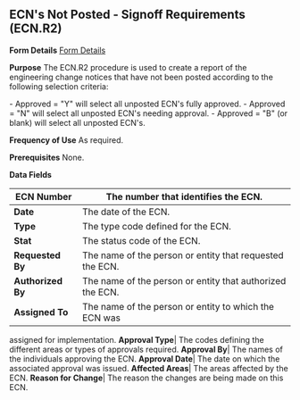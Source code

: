 ## ECN's Not Posted - Signoff Requirements (ECN.R2)
<PageHeader />

**Form Details**
[Form Details](../ECN-R2-1/README.md)

**Purpose**
The ECN.R2 procedure is used to create a report of the engineering change
notices that have not been posted according to the following selection
criteria:

\- Approved = "Y" will select all unposted ECN's fully approved.
\- Approved = "N" will select all unposted ECN's needing approval.
\- Approved = "B" (or blank) will select all unposted ECN's.

**Frequency of Use**
As required.

**Prerequisites**
None.

**Data Fields**

| **ECN Number**    | The number that identifies the ECN.                       |
| ----------------- | --------------------------------------------------------- |
| **Date**          | The date of the ECN.                                      |
| **Type**          | The type code defined for the ECN.                        |
| **Stat**          | The status code of the ECN.                               |
| **Requested By**  | The name of the person or entity that requested the ECN.  |
| **Authorized By** | The name of the person or entity that authorized the ECN. |
| **Assigned To**   | The name of the person or entity to which the ECN was     |
assigned for implementation.
**Approval Type**|  The codes defining the different areas or types of
approvals required.
**Approval By**|  The names of the individuals approving the ECN.
**Approval Date**|  The date on which the associated approval was issued.
**Affected Areas**|  The areas affected by the ECN.
**Reason for Change**|  The reason the changes are being made on this ECN.

<badge text= "Version 8.10.57 " vertical="middle" />

<PageFooter />
